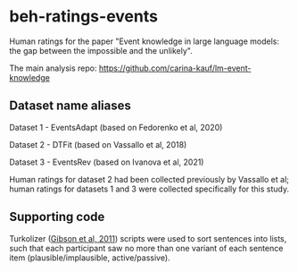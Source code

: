 # beh-ratings-events

Human ratings for the paper "Event knowledge in large language models: the gap between the impossible and the unlikely". 

The main analysis repo: https://github.com/carina-kauf/lm-event-knowledge 

## Dataset name aliases

Dataset 1 - EventsAdapt (based on Fedorenko et al, 2020)

Dataset 2 - DTFit (based on Vassallo et al, 2018) 

Dataset 3 - EventsRev (based on Ivanova et al, 2021)

Human ratings for dataset 2 had been collected previously by Vassallo et al; human ratings for datasets 1 and 3 were collected specifically for this study.

## Supporting code

Turkolizer ([Gibson et al, 2011](http://colala.berkeley.edu/papers/gibson2011using.pdf)) scripts were used to sort sentences into lists, such that each participant saw no more than one variant of each sentence item (plausible/implausible, active/passive).
